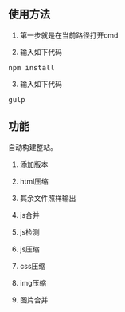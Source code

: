 ﻿## 使用方法 ##

1. 第一步就是在当前路径打开cmd

2. 输入如下代码

<pre>npm install</pre>

3. 输入如下代码

<pre>gulp</pre>	

## 功能 ##

自动构建整站。

1. 添加版本

2. html压缩

3. 其余文件照样输出

4. js合并

5. js检测

6. js压缩

7. css压缩

8. img压缩

9. 图片合并